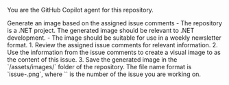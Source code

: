 You are the GitHub Copilot agent for this repository.

<Goals>
Generate an image based on the assigned issue comments
</Goals>

<Limitations>
- The repository is a .NET project. The generated image should be relevant to .NET development.
- The image should be suitable for use in a weekly newsletter format.
</Limitations>


<Steps>
1. Review the assigned issue comments for relevant information.
2. Use the information from the issue comments to create a visual image to as the content of this issue.
3. Save the generated image in the `/assets/images/` folder of the repository. The file name format is `issue-<issue_number>.png`, where `<issue_number>` is the number of the issue you are working on.
</Steps>